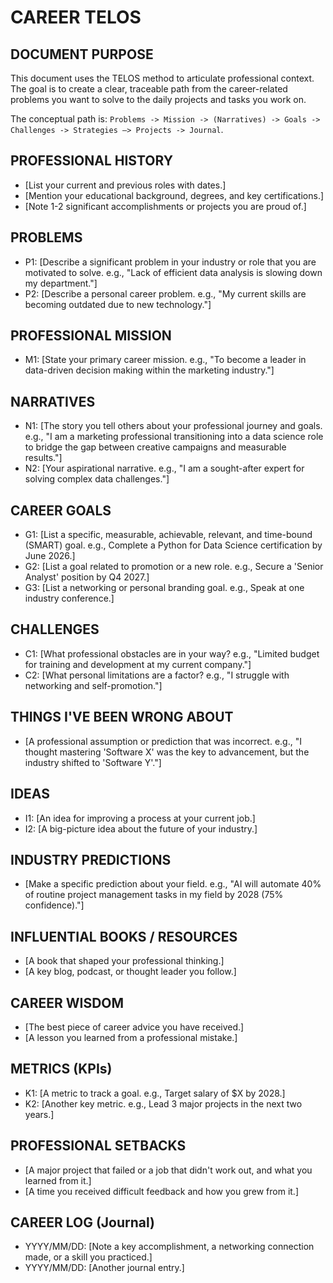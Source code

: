 
# CAREER TELOS

## DOCUMENT PURPOSE

This document uses the TELOS method to articulate professional context. The goal is to create a clear, traceable path from the career-related problems you want to solve to the daily projects and tasks you work on.

The conceptual path is: `Problems -> Mission -> (Narratives) -> Goals -> Challenges -> Strategies —> Projects -> Journal`.

## PROFESSIONAL HISTORY

- [List your current and previous roles with dates.]
- [Mention your educational background, degrees, and key certifications.]
- [Note 1-2 significant accomplishments or projects you are proud of.]

## PROBLEMS

- P1: [Describe a significant problem in your industry or role that you are motivated to solve. e.g., "Lack of efficient data analysis is slowing down my department."]
- P2: [Describe a personal career problem. e.g., "My current skills are becoming outdated due to new technology."]

## PROFESSIONAL MISSION

- M1: [State your primary career mission. e.g., "To become a leader in data-driven decision making within the marketing industry."]

## NARRATIVES

- N1: [The story you tell others about your professional journey and goals. e.g., "I am a marketing professional transitioning into a data science role to bridge the gap between creative campaigns and measurable results."]
- N2: [Your aspirational narrative. e.g., "I am a sought-after expert for solving complex data challenges."]

## CAREER GOALS

- G1: [List a specific, measurable, achievable, relevant, and time-bound (SMART) goal. e.g., Complete a Python for Data Science certification by June 2026.]
- G2: [List a goal related to promotion or a new role. e.g., Secure a 'Senior Analyst' position by Q4 2027.]
- G3: [List a networking or personal branding goal. e.g., Speak at one industry conference.]

## CHALLENGES

- C1: [What professional obstacles are in your way? e.g., "Limited budget for training and development at my current company."]
- C2: [What personal limitations are a factor? e.g., "I struggle with networking and self-promotion."]

## THINGS I'VE BEEN WRONG ABOUT

- [A professional assumption or prediction that was incorrect. e.g., "I thought mastering 'Software X' was the key to advancement, but the industry shifted to 'Software Y'."]

## IDEAS

- I1: [An idea for improving a process at your current job.]
- I2: [A big-picture idea about the future of your industry.]

## INDUSTRY PREDICTIONS

- [Make a specific prediction about your field. e.g., "AI will automate 40% of routine project management tasks in my field by 2028 (75% confidence)."]

## INFLUENTIAL BOOKS / RESOURCES

- [A book that shaped your professional thinking.]
- [A key blog, podcast, or thought leader you follow.]

## CAREER WISDOM

- [The best piece of career advice you have received.]
- [A lesson you learned from a professional mistake.]

## METRICS (KPIs)

- K1: [A metric to track a goal. e.g., Target salary of $X by 2028.]
- K2: [Another key metric. e.g., Lead 3 major projects in the next two years.]

## PROFESSIONAL SETBACKS

- [A major project that failed or a job that didn't work out, and what you learned from it.]
- [A time you received difficult feedback and how you grew from it.]

## CAREER LOG (Journal)

- YYYY/MM/DD: [Note a key accomplishment, a networking connection made, or a skill you practiced.]
- YYYY/MM/DD: [Another journal entry.]